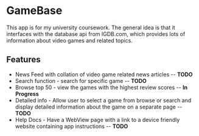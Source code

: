 # GameBase
This app is for my university coursework. The general idea is that it interfaces with the database api from IGDB.com, which provides lots of information about video games and related topics.

## Features
* News Feed with collation of video game related news articles -- **TODO**
* Search function - search for specific game -- **TODO**
* Browse top 50 - view the games with the highest review scores -- **In Progress**
* Detailed info - Allow user to select a game from browse or search and display detailed information about the game on a separate page -- **TODO**
* Help Docs - Have a WebView page with a link to a device friendly website containing app instructions -- **TODO**
 
